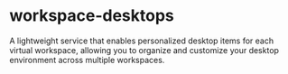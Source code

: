 # workspace-desktops
A lightweight service that enables personalized desktop items for each virtual workspace, allowing you to organize and customize your desktop environment across multiple workspaces.
